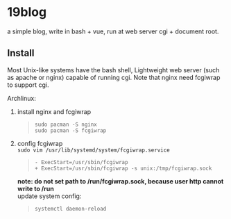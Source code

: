 # 19blog
a simple blog, write in bash + vue, run at web server cgi + document root.

## Install
Most Unix-like systems have the bash shell,
Lightweight web server (such as apache or nginx) capable of running cgi.
Note that nginx need fcgiwrap to support cgi.

Archlinux:
1. install nginx and fcgiwrap
   
   >`sudo pacman -S nginx`  
   `sudo pacman -S fcgiwrap`
2. config fcgiwrap  
   `sudo vim /usr/lib/systemd/system/fcgiwrap.service`
   
   >`- ExecStart=/usr/sbin/fcgiwrap`  
   >`+ ExecStart=/usr/sbin/fcgiwrap -s unix:/tmp/fcgiwrap.sock`
   
   **note: do not set path to /run/fcgiwrap.sock, because user http cannot write to /run**  
   update system config:  
   >`systemctl daemon-reload`
   
